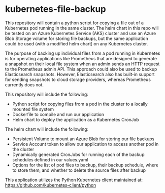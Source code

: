 # kubernetes-file-backup

This repository will contain a python script for copying a file out of a Kubernetes pod running in the same cluster. The helm chart in this repo will be tested on an Azure Kubernetes Service (AKS) cluster and use an Azure Blob Storage volume for storing file backups, but the same application could be used (with a modified helm chart) on any Kubernetes cluster.

The purpose of backing up individual files from a pod running in Kubernetes is for operating applications like Prometheus that are designed to generate a snapshot on their local file system when an admin sends an HTTP request to the Prometheus admin API. This approach could also be used to backup Elasticsearch snapshots. However, Elasticsearch also has built-in support for sending snapshots to cloud storage providers, whereas Prometheus currently does not.

This repository will include the following:
- Python script for copying files from a pod in the cluster to a locally mounted file system
- Dockerfile to compile and run our application
- Helm chart to deploy the application as a Kubernetes CronJob

The helm chart will include the following:
- Persistent Volume to mount an Azure Blob for storing our file backups
- Service Account token to allow our application to access another pod in the cluster
- Dynamically generated CronJobs for running each of the backup schedules defined in our values.yaml
- Options for the list of pod files to backup, their backup schedule, where to store them, and whether to delete the source files after backup

This application utilizes the Python Kubernetes client maintained at: https://github.com/kubernetes-client/python
